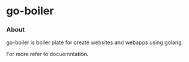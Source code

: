 # go-boiler

### About
go-boiler is boiler plate for create websites and webapps using golang.

For more refer to docuemntation.